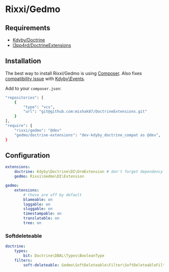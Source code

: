 # Rixxi/Gedmo


## Requirements

- [Kdyby/Doctrine](https://github.com/kdyby/doctrine)
- [l3pp4rd/DoctrineExtensions](https://github.com/l3pp4rd/DoctrineExtensions)


## Installation

The best way to install Rixxi/Gedmo is using [Composer](http://getcomposer.org/).
Also fixes [compatibility issue](https://github.com/Kdyby/Events/pull/34) with [Kdyby\Events](https://github.com/kdyby/events).

Add to your `composer.json`:

```sh
"repositories": [
	{
		"type": "vcs",
		"url": "git@github.com:mishak87/DoctrineExtensions.git"
	}
],
"require": {
    "rixxi/gedmo": "@dev"
	"gedmo/doctrine-extensions": "dev-kdyby_doctrine_compat as @dev",
}
```


## Configuration

```yml
extensions:
	doctrine: Kdyby\Doctrine\DI\OrmExtension # don't forget dependency
	gedmo: Rixxi\Gedmo\DI\Extension

gedmo:
	extensions:
		# those are off by default
		blameable: on
		loggable: on
		sluggable: on
		timestampable: on
		translatable: on
		tree: on
```


### Softdeleteable

```yml
doctrine:
	types:
		bit: Doctrine\DBAL\Types\BooleanType
	filters:
		soft-deleteable: Gedmo\SoftDeleteable\Filter\SoftDeleteableFilter
```
